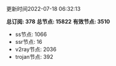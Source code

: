 更新时间2022-07-18 06:32:13

**总订阅: 378**
**总节点: 15822**
**有效节点: 3510**
- ss节点: 1066
- ssr节点: 16
- v2ray节点: 2036
- trojan节点: 392

